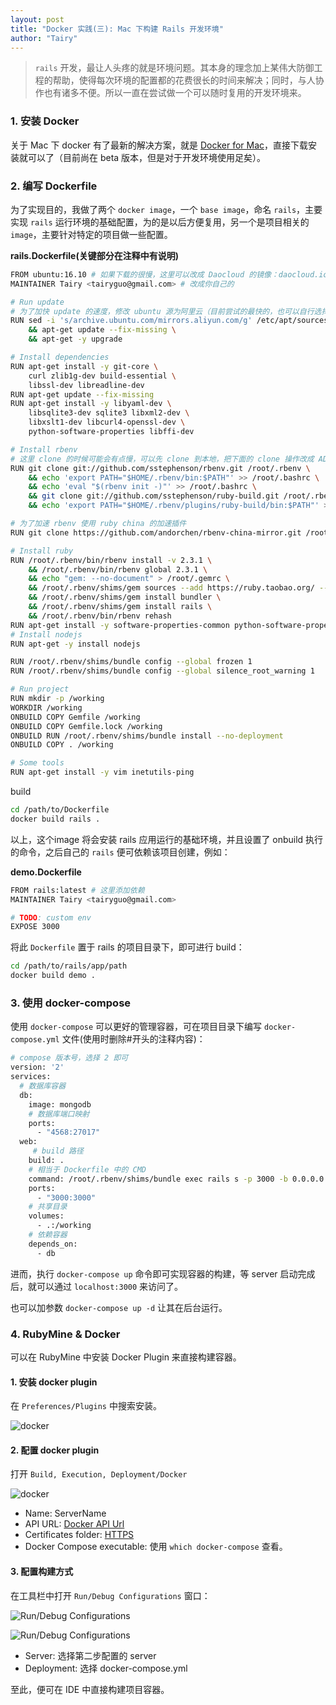 ```yaml
---
layout: post
title: "Docker 实践(三): Mac 下构建 Rails 开发环境"
author: "Tairy"
---
```


> `rails` 开发，最让人头疼的就是环境问题。其本身的理念加上某伟大防御工程的帮助，使得每次环境的配置都的花费很长的时间来解决；同时，与人协作也有诸多不便。所以一直在尝试做一个可以随时复用的开发环境来。

### 1. 安装 Docker

关于 Mac 下 docker 有了最新的解决方案，就是 [Docker for Mac](https://docs.docker.com/docker-for-mac/#/getting-started-with-docker-for-mac)，直接下载安装就可以了（目前尚在 beta 版本，但是对于开发环境使用足矣）。

### 2. 编写 Dockerfile

为了实现目的，我做了两个 `docker image`，一个 `base image`，命名 `rails`，主要实现 `rails` 运行环境的基础配置，为的是以后方便复用，另一个是项目相关的 `image`，主要针对特定的项目做一些配置。

**rails.Dockerfile(关键部分在注释中有说明)**

```bash
FROM ubuntu:16.10 # 如果下载的很慢，这里可以改成 Daocloud 的镜像：daocloud.io/library/ubuntu:trusty-XXXXXXX
MAINTAINER Tairy <tairyguo@gmail.com> # 改成你自己的

# Run update
# 为了加快 update 的速度，修改 ubuntu 源为阿里云（目前尝试的最快的，也可以自行选择其他国内的镜像）
RUN sed -i 's/archive.ubuntu.com/mirrors.aliyun.com/g' /etc/apt/sources.list \
    && apt-get update --fix-missing \
    && apt-get -y upgrade

# Install dependencies
RUN apt-get install -y git-core \
    curl zlib1g-dev build-essential \
    libssl-dev libreadline-dev
RUN apt-get update --fix-missing   
RUN apt-get install -y libyaml-dev \
    libsqlite3-dev sqlite3 libxml2-dev \
    libxslt1-dev libcurl4-openssl-dev \
    python-software-properties libffi-dev

# Install rbenv
# 这里 clone 的时候可能会有点慢，可以先 clone 到本地，把下面的 clone 操作改成 ADD rbenv /root/.rbenv 操作即可。
RUN git clone git://github.com/sstephenson/rbenv.git /root/.rbenv \
    && echo 'export PATH="$HOME/.rbenv/bin:$PATH"' >> /root/.bashrc \
    && echo 'eval "$(rbenv init -)"' >> /root/.bashrc \
    && git clone git://github.com/sstephenson/ruby-build.git /root/.rbenv/plugins/ruby-build \
    && echo 'export PATH="$HOME/.rbenv/plugins/ruby-build/bin:$PATH"' >> /root/.bashrc

# 为了加速 rbenv 使用 ruby china 的加速插件
RUN git clone https://github.com/andorchen/rbenv-china-mirror.git /root/.rbenv/plugins/rbenv-china-mirror

# Install ruby
RUN /root/.rbenv/bin/rbenv install -v 2.3.1 \
    && /root/.rbenv/bin/rbenv global 2.3.1 \
    && echo "gem: --no-document" > /root/.gemrc \
    && /root/.rbenv/shims/gem sources --add https://ruby.taobao.org/ --remove https://rubygems.org/ \
    && /root/.rbenv/shims/gem install bundler \
    && /root/.rbenv/shims/gem install rails \
    && /root/.rbenv/bin/rbenv rehash
RUN apt-get install -y software-properties-common python-software-properties
# Install nodejs
RUN apt-get -y install nodejs

RUN /root/.rbenv/shims/bundle config --global frozen 1
RUN /root/.rbenv/shims/bundle config --global silence_root_warning 1

# Run project
RUN mkdir -p /working
WORKDIR /working
ONBUILD COPY Gemfile /working
ONBUILD COPY Gemfile.lock /working
ONBUILD RUN /root/.rbenv/shims/bundle install --no-deployment
ONBUILD COPY . /working

# Some tools
RUN apt-get install -y vim inetutils-ping
```

build

```bash
cd /path/to/Dockerfile
docker build rails .
```

以上，这个image 将会安装 rails 应用运行的基础环境，并且设置了 onbuild 执行的命令，之后自己的 `rails` 便可依赖该项目创建，例如：

**demo.Dockerfile**

```bash
FROM rails:latest # 这里添加依赖
MAINTAINER Tairy <tairyguo@gmail.com>

# TODO: custom env
EXPOSE 3000
```
将此 `Dockerfile` 置于 rails 的项目目录下，即可进行 build：

```bash
cd /path/to/rails/app/path
docker build demo .
```

### 3. 使用 docker-compose
使用 `docker-compose` 可以更好的管理容器，可在项目目录下编写 `docker-compose.yml` 文件(使用时删除#开头的注释内容)：

```bash
# compose 版本号，选择 2 即可
version: '2'
services:
  # 数据库容器
  db:
    image: mongodb
    # 数据库端口映射
    ports:
      - "4568:27017"
  web:
  	 # build 路径
    build: .
    # 相当于 Dockerfile 中的 CMD
    command: /root/.rbenv/shims/bundle exec rails s -p 3000 -b 0.0.0.0
    ports:
      - "3000:3000"
    # 共享目录
    volumes:
      - .:/working
    # 依赖容器
    depends_on:
      - db
```

进而，执行 `docker-compose up` 命令即可实现容器的构建，等 server 启动完成后，就可以通过 `localhost:3000` 来访问了。

也可以加参数 `docker-compose up -d` 让其在后台运行。

### 4. RubyMine & Docker

可以在 RubyMine 中安装 Docker Plugin 来直接构建容器。

#### 1. 安装 docker plugin

在 `Preferences/Plugins` 中搜索安装。

![docker](http://ww2.sinaimg.cn/mw1024/9631b1bbjw1f68hplbjkwj20vx0lwjwn.jpg)

#### 2. 配置 docker plugin
打开 `Build, Execution, Deployment/Docker`

![docker](http://ww4.sinaimg.cn/mw1024/9631b1bbjw1f68hhfs1vxj20vx0lwq66.jpg)

- Name: ServerName
- API URL: [Docker API Url]()
- Certificates folder: [HTTPS]()
- Docker Compose executable: 使用 `which docker-compose` 查看。

#### 3. 配置构建方式

在工具栏中打开 `Run/Debug Configurations` 窗口：

![Run/Debug Configurations](http://ww4.sinaimg.cn/mw1024/9631b1bbjw1f68hw9teloj205a04fdg4.jpg)

![Run/Debug Configurations](http://ww1.sinaimg.cn/mw1024/9631b1bbjw1f68huh34ozj20wv0nhjtu.jpg)

- Server: 选择第二步配置的 server
- Deployment: 选择 docker-compose.yml

至此，便可在 IDE 中直接构建项目容器。



